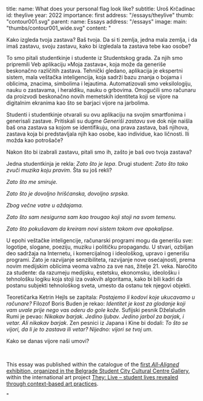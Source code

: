 title:
    name: What does your personal flag look like?
    subtitle: Uroš Krčadinac
id: theylive
year: 2022
importance: first
address: "/essays/theylive"
thumb: "contour001.svg"
parent:
    name: Essays
    address: "/essays"
image:
    main: "thumbs/contour001_wide.svg"
content: "<p class='regular'>Kako izgleda tvoja zastava? Baš tvoja. Da si ti zemlja, jedna mala zemlja, i da imaš zastavu, svoju zastavu, kako bi izgledala ta zastava tebe kao osobe?</p>
<p class='regular'>To smo pitali studentkinje i studente iz Studentskog grada. Za njih smo pripremili Veb aplikaciju »Moja zastava«, koja može da generiše beskonačno različitih zastava. Tehnički gledano, aplikacija je ekspertni sistem, mala veštačka inteligencija, koja sadrži bazu znanja o bojama i oblicima, znacima, simbolima i lejautima. Automatizovali smo veksilologiju, nauku o zastavama, i heraldiku, nauku o grbovima. Omogućili smo računaru da proizvodi beskonačno novih memetskih identiteta koji se vijore na digitalnim ekranima kao što se barjaci vijore na jarbolima. </p>
<p class='regular'>Studenti i studentkinje otvarali su ovu aplikaciju na svojim smartfonima i generisali zastave. Pritiskali su dugme <em>Generiši zastavu</em> sve dok nije naišla baš ona zastava sa kojom se identifikuju, ona prava zastava, baš njihova, zastava koja bi predstavljala njih kao osobe, kao individue, kao ličnosti. Ili možda kao potrošače?</p>
<p class='regular'>Nakon što bi izabrali zastavu, pitali smo ih, zašto je baš ovo tvoja zastava?</p>
<p class='regular'>Jedna studentkinja je rekla: <em>Zato što je lepa</em>. Drugi student: <em>Zato što tako zvuči muzika koju pravim</em>. Šta su još rekli?</p>
<p class='regular'><em>Zato što me smiruje.</em></p>
<p class='regular'><em>Zato što je dovoljno hrišćanska, dovoljno srpska.</em></p>
<p class='regular'><em>Zbog večne vatre u aždajama.</em></p>
<p class='regular'><em>Zato što sam nesigurna sam kao trougao koji stoji na svom temenu.</em></p>
<p class='regular'><em>Zato što pokušavam da kreiram novi sistem tokom ove apokalipse.</em></p>
<p class='regular'>U epohi veštačke inteligencije, računarski programi mogu da generišu sve: logotipe, slogane, poeziju, muziku i političku propagandu. U stvari, ozbiljan deo sadržaja na Internetu, i komercijalnog i ideološkog, upravo i generišu programi. Zato je razvijanje senzibiliteta, razvijanje nove osećajnosti, prema novim medijskim oblicima veoma važno za sve nas, žitelje 21. veka. Naročito za studente: da razumeju medijsku, estetsku, ekonomsku, ideološku i tehnološku logiku koja stoji iza ovakvih algoritama, kako bi bili kadri da postanu subjekti tehnološkog sveta, umesto da ostanu tek njegovi objekti.</p>
<p class='regular'>Teoretičarka Ketrin Hejls se zapitala: <em>Postajemo li kodovi koje ukucavamo u računare?</em> Filozof Boris Buden je rekao: <em>Identitet je kost za glodanje koji vam uvale prije nego vas oderu do gole kože</em>. Sufijski pesnik Dželaludin Rumi je pevao: <em>Nikakav barjak. Jedino ljubav. Jedino jarbol za barjak, i vetar. Ali nikakav barjak</em>. Zen pesnici iz Japana i Kine bi dodali: <em>To što se vijori, da li je to zastava ili vetar? Nijedno: vijori se tvoj um</em>.</p>
<p class='regular'>Kako se danas vijore naši umovi?</p>
<p class='regular'><br></p>
<p class='regular end-text'>This essay was published within the catalogue of the <a href='/all-aligned/exhibitions/dksg/' target='_blank'>first <em>All-Aligned</em> exhibition, organized in the Belgrade Student City Cultural Centre Gallery</a>, within the international art project <a href='https://theylive.eu/' target='_blank'>They: Live – student lives revealed through context-based art practices</a>.</p>"